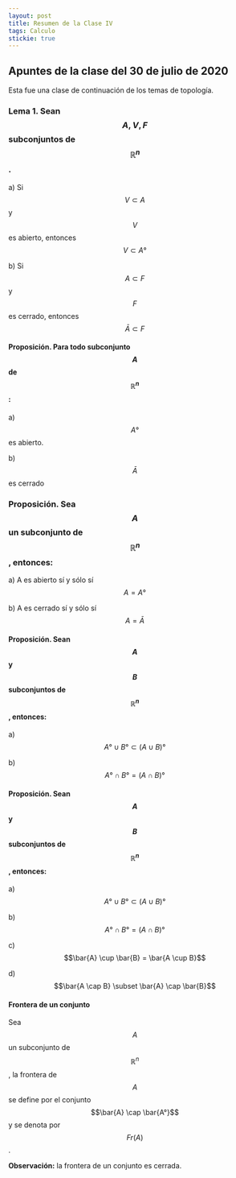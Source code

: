 ```yaml
---
layout: post
title: Resumen de la Clase IV
tags: Calculo 
stickie: true
---
```


## Apuntes de la clase del 30 de julio de 2020

Esta fue una clase de continuación de los temas de topología.
### Lema 1. Sean $$A, V, F$$ subconjuntos de $$\mathbb{R}^n$$.

a) Si $$V \subset A$$ y $$V$$ es abierto, entonces $$V \subset A°$$

b) Si $$A \subset F$$ y $$F$$ es cerrado, entonces $$\bar{A} \subset F$$

#### Proposición. Para todo subconjunto $$A$$ de $$\mathbb{R}^n$$:

a) $$A°$$ es abierto.

b) $$\bar{A}$$ es cerrado

### Proposición. Sea $$A$$ un subconjunto de $$\mathbb{R}^n$$, entonces:

a) A es abierto sí y sólo sí $$A=A°$$

b) A es cerrado sí y sólo sí $$A= \bar{A}$$

#### Proposición. Sean $$A$$ y $$B$$ subconjuntos de $$\mathbb{R}^n$$, entonces:

a) $$A° \cup B° \subset (A \cup B)°$$

b) $$A° \cap B° = (A \cap B)°$$

#### Proposición. Sean $$A$$ y $$B$$ subconjuntos de $$\mathbb{R}^n$$, entonces:

a) $$A° \cup B° \subset (A \cup B)°$$

b) $$A° \cap B° = (A \cap B)°$$

c) $$\bar{A} \cup \bar{B} = \bar{A \cup B}$$

d) $$\bar{A \cap B} \subset \bar{A} \cap \bar{B}$$

#### Frontera de un conjunto

Sea $$A$$ un subconjunto de $$\mathbb{R}^n$$, la frontera de $$A$$ se define por el conjunto $$\bar{A} \cap \bar{A°}$$ y se denota por $$Fr(A)$$.

__Observación:__ la frontera de un conjunto es cerrada.
